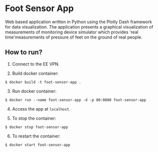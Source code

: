 # Foot Sensor App
Web based application written in Python using the Plotly Dash framework for data visualization. The application presents a graphical visualization of measurements of monitoring device simulator which provides 'real time'measurements of pressure of feet on the ground of real people.


## How to run?

1. Connect to the EE VPN.

2. Build docker container:
```
$ docker build -t foot-sensor-app .
```

3. Run docker container:
```
$ docker run --name foot-sensor-app -d -p 80:8080 foot-sensor-app
```

4. Access the app at `localhost`.

5. To stop the container:
```
$ docker stop foot-sensor-app
```

6. To restart the container:
```
$ docker start foot-sensor-app
```
